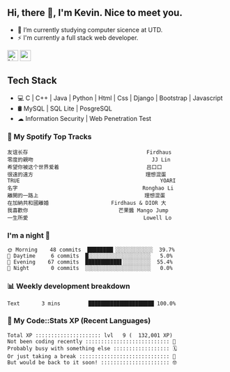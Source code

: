## Hi, there 👋, I'm Kevin. Nice to meet you.

- 🌱 I’m currently studying computer sicence at UTD.
- ⚡ I'm currently a full stack web developer.

<a href="https://www.linkedin.com/in/kevin12686/"><img alt="LinkedIn" src="https://img.shields.io/badge/linkedin%20-%230077B5.svg?&style=for-the-badge&logo=linkedin&logoColor=white" height=25></a>
<a href="https://www.instagram.com/kevin12686/"><img src="https://img.shields.io/badge/instagram-3f729b?&style=for-the-badge&logo=instagram&logoColor=white" height=25></a>

## Tech Stack

* 💻 C | C++ | Java | Python | Html | Css | Django | Bootstrap | Javascript
* 🛢️ MySQL | SQL Lite | PosgreSQL
* ☁ Information Security | Web Penetration Test

### 🎵 My Spotify Top Tracks

<!-- spotify start -->

```text
友谊长存                                      Firdhaus
零度的親吻                                      JJ Lin
希望你被这个世界爱着                            吕口口
很遠的遠方                                    理想混蛋
TRUE                                             YOARI
名字                                        Ronghao Li
離開的一路上                                  理想混蛋
在加納共和國離婚                    Firdhaus & DIOR 大
我喜歡你                             芒果醬 Mango Jump
一生所愛                                     Lowell Lo
```

<!-- spotify end -->

### I'm a night 🦉

<!-- early_bird start -->

```text
🌞 Morning    48 commits  ████████▎░░░░░░░░░░░░  39.7%
🌆 Daytime     6 commits  █░░░░░░░░░░░░░░░░░░░░   5.0%
🌃 Evening    67 commits  ███████████▋░░░░░░░░░  55.4%
🌙 Night       0 commits  ░░░░░░░░░░░░░░░░░░░░░   0.0%
```

<!-- early_bird end -->

### 📊 Weekly development breakdown

<!-- code_time start -->

```text
Text       3 mins         █████████████████████ 100.0%
```

<!-- code_time end -->

### 🧰 My Code::Stats XP (Recent Languages)

<!-- codestats start -->

```text
Total XP ::::::::::::::::::::: lvl   9 (  132,001 XP) 
Not been coding recently ::::::::::::::::::::::::::: 🙈
Probably busy with something else :::::::::::::::::: 🗓
Or just taking a break ::::::::::::::::::::::::::::: 🌴
But would be back to it soon! :::::::::::::::::::::: 🤓
```

<!-- codestats end -->
